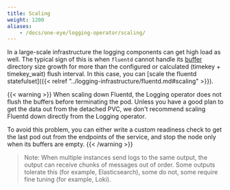 ```yaml
---
title: Scaling
weight: 1200
aliases:
    - /docs/one-eye/logging-operator/scaling/
---
```


In a large-scale infrastructure the logging components can get high load as well. The typical sign of this is when `fluentd` cannot handle its [buffer](../../configuration/plugins/outputs/buffer/) directory size growth for more than the configured or calculated (timekey + timekey_wait) flush interval. In this case, you can [scale the fluentd statefulset]({{< relref "../logging-infrastructure/fluentd.md#scaling" >}}).

{{< warning >}}
When scaling down Fluentd, the Logging operator does not flush the buffers before terminating the pod. Unless you have a good plan to get the data out from the detached PVC, we don't recommend scaling Fluentd down directly from the Logging operator.

To avoid this problem, you can either write a custom readiness check to get the last pod out from the endpoints of the service, and stop the node only when its buffers are empty.
{{< /warning >}}

> Note: When multiple instances send logs to the same output, the output can receive chunks of messages out of order. Some outputs tolerate this (for example, Elasticsearch), some do not, some require fine tuning (for example, Loki).
